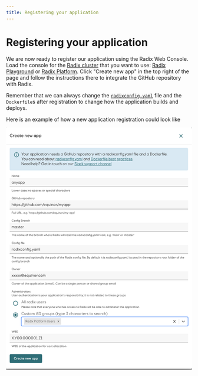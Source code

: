 ```yaml
---
title: Registering your application
---
```


# Registering your application

We are now ready to register our application using the Radix Web Console. Load the console for the [Radix cluster](../radix-clusters) that you want to use: [Radix Playground](https://console.playground.radix.equinor.com/applications/) or [Radix Platform](https://console.radix.equinor.com/applications/). Click "Create new app" in the top right of the page and follow the instructions there to integrate the GitHub repository with Radix.

Remember that we can always change the [`radixconfig.yaml`](../../references/reference-radix-config/) file and the `Dockerfile`s after registration to change how the application builds and deploys.  

Here is an example of how a new application registration could look like  

![CreateApplication](./create-application.png)